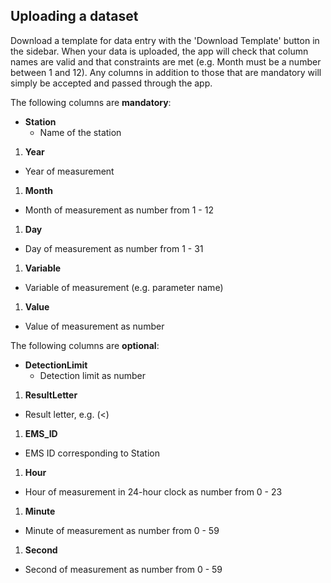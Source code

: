 ## Uploading a dataset

Download a template for data entry with the 'Download Template' button in the sidebar. When your data is uploaded, the app will check that column names are valid and that constraints are met (e.g. Month must be a number between 1 and 12). Any columns in addition to those that are mandatory will simply be accepted and passed through the app.  


The following columns are **mandatory**:
* **Station**
  - Name of the station
1. **Year**
  - Year of measurement
1. **Month**
  - Month of measurement as number from 1 - 12
1. **Day**
  - Day of measurement as number from 1 - 31
1. **Variable**
  - Variable of measurement (e.g. parameter name)
1. **Value**
  - Value of measurement as number
  
The following columns are **optional**: 
* **DetectionLimit**
  - Detection limit as number
1. **ResultLetter**
  - Result letter, e.g. (<)
1. **EMS_ID**
  - EMS ID corresponding to Station
1. **Hour**
  - Hour of measurement in 24-hour clock as number from 0 - 23
1. **Minute**
  - Minute of measurement as number from 0 - 59
1. **Second**
  - Second of measurement as number from 0 - 59

